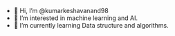 - 👋 Hi, I’m @kumarkeshavanand98
- 👀 I’m interested in machine learning and AI.
- 🌱 I’m currently learning Data structure and algorithms.

<!---
kumarkeshavanand98/kumarkeshavanand98 is a ✨ special ✨ repository because its `README.md` (this file) appears on your GitHub profile.
You can click the Preview link to take a look at your changes.
--->
